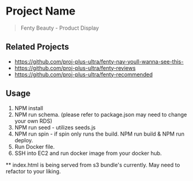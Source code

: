 # Project Name

> Fenty Beauty - Product Display

## Related Projects

  - https://github.com/proj-plus-ultra/fenty-nav-youll-wanna-see-this-
  - https://github.com/proj-plus-ultra/fenty-reviews
  - https://github.com/proj-plus-ultra/fenty-recommended

## Usage

1. NPM install
2. NPM run schema. (please refer to package.json may need to change your own RDS)
3. NPM run seed - utilizes seeds.js
4. NPM run spin - if spin only runs the build. NPM run build & NPM run deploy.
5. Run Docker file. 
5. SSH into EC2 and run docker image from your docker hub.


** index.html is being served from s3 bundle's currently. May need to refactor to your liking.
